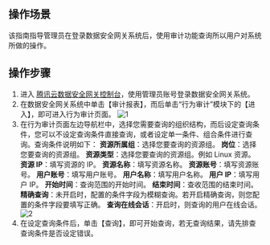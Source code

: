 ## 操作场景
该指南指导管理员在登录数据安全网关系统后，使用审计功能查询所以用户对系统所做的操作。



## 操作步骤

1. 进入 [腾讯云数据安全网关控制台](https://console.cloud.tencent.com/dasb)，使用管理员账号登录数据安全网关系统。
2. 在数据安全网关系统中单击【审计报表】，而后单击“行为审计”模块下的【进入】，即可进入行为审计页面。
![1](https://main.qcloudimg.com/raw/67898e892108d67c78ccb25aaa4c5e82.png)
3. 在行为审计页面左边导航栏中，选择您需要查询的组织结构，而后设定查询条件，您可以不设定查询条件直接查询，或者设定单一条件、组合条件进行查询。查询条件说明如下：
**资源所属组**：选择您要查询的资源组。
**岗位**：选择您要查询的资源组。
**资源类型**：选择您要查询的资源组。例如 Linux 资源。
**资源 IP**：填写资源的 IP。
**资源名称**：填写资源名称。
**资源账号**：填写资源账号。
**用户账号**：填写用户账号。
**用户名称**：填写用户名称。
**用户 IP**：填写用户 IP。
**开始时间**：查询范围的开始时间。
**结束时间**：查收范围的结束时间。
**精确查询**：未开启时，配置的条件字段为模糊查询。若开启精确查询，则您配置的条件字段要填写正确。
**查询在线会话**：开启时，则查询的用户在线会话。
![2](https://main.qcloudimg.com/raw/0ea3a5712999c2461db294ac73b77a7d.png)
4. 在设定查询条件后，单击【查询】，即可开始查询，若无查询结果，请先排查查询条件是否设定错误。

